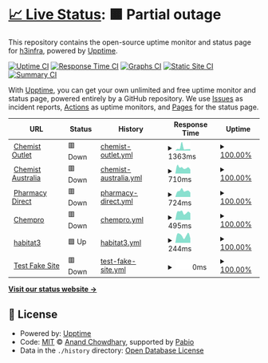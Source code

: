 # [📈 Live Status](https://h3infra.github.io/h3.upptime-monitor): <!--live status--> **🟧 Partial outage**

This repository contains the open-source uptime monitor and status page for [h3infra](https://h3infra.github.io/h3.upptime-monitor), powered by [Upptime](https://github.com/upptime/upptime).

[![Uptime CI](https://github.com/h3infra/h3.upptime-monitor/workflows/Uptime%20CI/badge.svg)](https://github.com/h3infra/h3.upptime-monitor/actions?query=workflow%3A%22Uptime+CI%22)
[![Response Time CI](https://github.com/h3infra/h3.upptime-monitor/workflows/Response%20Time%20CI/badge.svg)](https://github.com/h3infra/h3.upptime-monitor/actions?query=workflow%3A%22Response+Time+CI%22)
[![Graphs CI](https://github.com/h3infra/h3.upptime-monitor/workflows/Graphs%20CI/badge.svg)](https://github.com/h3infra/h3.upptime-monitor/actions?query=workflow%3A%22Graphs+CI%22)
[![Static Site CI](https://github.com/h3infra/h3.upptime-monitor/workflows/Static%20Site%20CI/badge.svg)](https://github.com/h3infra/h3.upptime-monitor/actions?query=workflow%3A%22Static+Site+CI%22)
[![Summary CI](https://github.com/h3infra/h3.upptime-monitor/workflows/Summary%20CI/badge.svg)](https://github.com/h3infra/h3.upptime-monitor/actions?query=workflow%3A%22Summary+CI%22)

With [Upptime](https://upptime.js.org), you can get your own unlimited and free uptime monitor and status page, powered entirely by a GitHub repository. We use [Issues](https://github.com/h3infra/upptime-monitor/issues) as incident reports, [Actions](https://github.com/h3infra/upptime-monitor/actions) as uptime monitors, and [Pages](https://h3infra.github.io/upptime-monitor) for the status page.

<!--start: status pages-->
<!-- This summary is generated by Upptime (https://github.com/upptime/upptime) -->
<!-- Do not edit this manually, your changes will be overwritten -->
<!-- prettier-ignore -->
| URL | Status | History | Response Time | Uptime |
| --- | ------ | ------- | ------------- | ------ |
| <img alt="" src="https://icons.duckduckgo.com/ip3/www.chemistoutlet.com.au.ico" height="13"> [Chemist Outlet](https://www.chemistoutlet.com.au) | 🟥 Down | [chemist-outlet.yml](https://github.com/h3infra/upptime-monitor/commits/HEAD/history/chemist-outlet.yml) | <details><summary><img alt="Response time graph" src="./graphs/chemist-outlet/response-time-week.png" height="20"> 1363ms</summary><br><a href="https://h3infra.github.io/upptime-monitor/history/chemist-outlet"><img alt="Response time 1026" src="https://img.shields.io/endpoint?url=https%3A%2F%2Fraw.githubusercontent.com%2Fh3infra%2Fupptime-monitor%2FHEAD%2Fapi%2Fchemist-outlet%2Fresponse-time.json"></a><br><a href="https://h3infra.github.io/upptime-monitor/history/chemist-outlet"><img alt="24-hour response time 551" src="https://img.shields.io/endpoint?url=https%3A%2F%2Fraw.githubusercontent.com%2Fh3infra%2Fupptime-monitor%2FHEAD%2Fapi%2Fchemist-outlet%2Fresponse-time-day.json"></a><br><a href="https://h3infra.github.io/upptime-monitor/history/chemist-outlet"><img alt="7-day response time 1363" src="https://img.shields.io/endpoint?url=https%3A%2F%2Fraw.githubusercontent.com%2Fh3infra%2Fupptime-monitor%2FHEAD%2Fapi%2Fchemist-outlet%2Fresponse-time-week.json"></a><br><a href="https://h3infra.github.io/upptime-monitor/history/chemist-outlet"><img alt="30-day response time 1026" src="https://img.shields.io/endpoint?url=https%3A%2F%2Fraw.githubusercontent.com%2Fh3infra%2Fupptime-monitor%2FHEAD%2Fapi%2Fchemist-outlet%2Fresponse-time-month.json"></a><br><a href="https://h3infra.github.io/upptime-monitor/history/chemist-outlet"><img alt="1-year response time 1026" src="https://img.shields.io/endpoint?url=https%3A%2F%2Fraw.githubusercontent.com%2Fh3infra%2Fupptime-monitor%2FHEAD%2Fapi%2Fchemist-outlet%2Fresponse-time-year.json"></a></details> | <details><summary><a href="https://h3infra.github.io/upptime-monitor/history/chemist-outlet">100.00%</a></summary><a href="https://h3infra.github.io/upptime-monitor/history/chemist-outlet"><img alt="All-time uptime 100.00%" src="https://img.shields.io/endpoint?url=https%3A%2F%2Fraw.githubusercontent.com%2Fh3infra%2Fupptime-monitor%2FHEAD%2Fapi%2Fchemist-outlet%2Fuptime.json"></a><br><a href="https://h3infra.github.io/upptime-monitor/history/chemist-outlet"><img alt="24-hour uptime 100.00%" src="https://img.shields.io/endpoint?url=https%3A%2F%2Fraw.githubusercontent.com%2Fh3infra%2Fupptime-monitor%2FHEAD%2Fapi%2Fchemist-outlet%2Fuptime-day.json"></a><br><a href="https://h3infra.github.io/upptime-monitor/history/chemist-outlet"><img alt="7-day uptime 100.00%" src="https://img.shields.io/endpoint?url=https%3A%2F%2Fraw.githubusercontent.com%2Fh3infra%2Fupptime-monitor%2FHEAD%2Fapi%2Fchemist-outlet%2Fuptime-week.json"></a><br><a href="https://h3infra.github.io/upptime-monitor/history/chemist-outlet"><img alt="30-day uptime 100.00%" src="https://img.shields.io/endpoint?url=https%3A%2F%2Fraw.githubusercontent.com%2Fh3infra%2Fupptime-monitor%2FHEAD%2Fapi%2Fchemist-outlet%2Fuptime-month.json"></a><br><a href="https://h3infra.github.io/upptime-monitor/history/chemist-outlet"><img alt="1-year uptime 100.00%" src="https://img.shields.io/endpoint?url=https%3A%2F%2Fraw.githubusercontent.com%2Fh3infra%2Fupptime-monitor%2FHEAD%2Fapi%2Fchemist-outlet%2Fuptime-year.json"></a></details>
| <img alt="" src="https://icons.duckduckgo.com/ip3/www.chemistaustralia.com.au.ico" height="13"> [Chemist Australia](https://www.chemistaustralia.com.au) | 🟥 Down | [chemist-australia.yml](https://github.com/h3infra/upptime-monitor/commits/HEAD/history/chemist-australia.yml) | <details><summary><img alt="Response time graph" src="./graphs/chemist-australia/response-time-week.png" height="20"> 710ms</summary><br><a href="https://h3infra.github.io/upptime-monitor/history/chemist-australia"><img alt="Response time 803" src="https://img.shields.io/endpoint?url=https%3A%2F%2Fraw.githubusercontent.com%2Fh3infra%2Fupptime-monitor%2FHEAD%2Fapi%2Fchemist-australia%2Fresponse-time.json"></a><br><a href="https://h3infra.github.io/upptime-monitor/history/chemist-australia"><img alt="24-hour response time 599" src="https://img.shields.io/endpoint?url=https%3A%2F%2Fraw.githubusercontent.com%2Fh3infra%2Fupptime-monitor%2FHEAD%2Fapi%2Fchemist-australia%2Fresponse-time-day.json"></a><br><a href="https://h3infra.github.io/upptime-monitor/history/chemist-australia"><img alt="7-day response time 710" src="https://img.shields.io/endpoint?url=https%3A%2F%2Fraw.githubusercontent.com%2Fh3infra%2Fupptime-monitor%2FHEAD%2Fapi%2Fchemist-australia%2Fresponse-time-week.json"></a><br><a href="https://h3infra.github.io/upptime-monitor/history/chemist-australia"><img alt="30-day response time 803" src="https://img.shields.io/endpoint?url=https%3A%2F%2Fraw.githubusercontent.com%2Fh3infra%2Fupptime-monitor%2FHEAD%2Fapi%2Fchemist-australia%2Fresponse-time-month.json"></a><br><a href="https://h3infra.github.io/upptime-monitor/history/chemist-australia"><img alt="1-year response time 803" src="https://img.shields.io/endpoint?url=https%3A%2F%2Fraw.githubusercontent.com%2Fh3infra%2Fupptime-monitor%2FHEAD%2Fapi%2Fchemist-australia%2Fresponse-time-year.json"></a></details> | <details><summary><a href="https://h3infra.github.io/upptime-monitor/history/chemist-australia">100.00%</a></summary><a href="https://h3infra.github.io/upptime-monitor/history/chemist-australia"><img alt="All-time uptime 100.00%" src="https://img.shields.io/endpoint?url=https%3A%2F%2Fraw.githubusercontent.com%2Fh3infra%2Fupptime-monitor%2FHEAD%2Fapi%2Fchemist-australia%2Fuptime.json"></a><br><a href="https://h3infra.github.io/upptime-monitor/history/chemist-australia"><img alt="24-hour uptime 100.00%" src="https://img.shields.io/endpoint?url=https%3A%2F%2Fraw.githubusercontent.com%2Fh3infra%2Fupptime-monitor%2FHEAD%2Fapi%2Fchemist-australia%2Fuptime-day.json"></a><br><a href="https://h3infra.github.io/upptime-monitor/history/chemist-australia"><img alt="7-day uptime 100.00%" src="https://img.shields.io/endpoint?url=https%3A%2F%2Fraw.githubusercontent.com%2Fh3infra%2Fupptime-monitor%2FHEAD%2Fapi%2Fchemist-australia%2Fuptime-week.json"></a><br><a href="https://h3infra.github.io/upptime-monitor/history/chemist-australia"><img alt="30-day uptime 100.00%" src="https://img.shields.io/endpoint?url=https%3A%2F%2Fraw.githubusercontent.com%2Fh3infra%2Fupptime-monitor%2FHEAD%2Fapi%2Fchemist-australia%2Fuptime-month.json"></a><br><a href="https://h3infra.github.io/upptime-monitor/history/chemist-australia"><img alt="1-year uptime 100.00%" src="https://img.shields.io/endpoint?url=https%3A%2F%2Fraw.githubusercontent.com%2Fh3infra%2Fupptime-monitor%2FHEAD%2Fapi%2Fchemist-australia%2Fuptime-year.json"></a></details>
| <img alt="" src="https://icons.duckduckgo.com/ip3/www.pharmacydirect.com.au.ico" height="13"> [Pharmacy Direct](https://www.pharmacydirect.com.au) | 🟥 Down | [pharmacy-direct.yml](https://github.com/h3infra/upptime-monitor/commits/HEAD/history/pharmacy-direct.yml) | <details><summary><img alt="Response time graph" src="./graphs/pharmacy-direct/response-time-week.png" height="20"> 724ms</summary><br><a href="https://h3infra.github.io/upptime-monitor/history/pharmacy-direct"><img alt="Response time 725" src="https://img.shields.io/endpoint?url=https%3A%2F%2Fraw.githubusercontent.com%2Fh3infra%2Fupptime-monitor%2FHEAD%2Fapi%2Fpharmacy-direct%2Fresponse-time.json"></a><br><a href="https://h3infra.github.io/upptime-monitor/history/pharmacy-direct"><img alt="24-hour response time 702" src="https://img.shields.io/endpoint?url=https%3A%2F%2Fraw.githubusercontent.com%2Fh3infra%2Fupptime-monitor%2FHEAD%2Fapi%2Fpharmacy-direct%2Fresponse-time-day.json"></a><br><a href="https://h3infra.github.io/upptime-monitor/history/pharmacy-direct"><img alt="7-day response time 724" src="https://img.shields.io/endpoint?url=https%3A%2F%2Fraw.githubusercontent.com%2Fh3infra%2Fupptime-monitor%2FHEAD%2Fapi%2Fpharmacy-direct%2Fresponse-time-week.json"></a><br><a href="https://h3infra.github.io/upptime-monitor/history/pharmacy-direct"><img alt="30-day response time 725" src="https://img.shields.io/endpoint?url=https%3A%2F%2Fraw.githubusercontent.com%2Fh3infra%2Fupptime-monitor%2FHEAD%2Fapi%2Fpharmacy-direct%2Fresponse-time-month.json"></a><br><a href="https://h3infra.github.io/upptime-monitor/history/pharmacy-direct"><img alt="1-year response time 725" src="https://img.shields.io/endpoint?url=https%3A%2F%2Fraw.githubusercontent.com%2Fh3infra%2Fupptime-monitor%2FHEAD%2Fapi%2Fpharmacy-direct%2Fresponse-time-year.json"></a></details> | <details><summary><a href="https://h3infra.github.io/upptime-monitor/history/pharmacy-direct">100.00%</a></summary><a href="https://h3infra.github.io/upptime-monitor/history/pharmacy-direct"><img alt="All-time uptime 100.00%" src="https://img.shields.io/endpoint?url=https%3A%2F%2Fraw.githubusercontent.com%2Fh3infra%2Fupptime-monitor%2FHEAD%2Fapi%2Fpharmacy-direct%2Fuptime.json"></a><br><a href="https://h3infra.github.io/upptime-monitor/history/pharmacy-direct"><img alt="24-hour uptime 100.00%" src="https://img.shields.io/endpoint?url=https%3A%2F%2Fraw.githubusercontent.com%2Fh3infra%2Fupptime-monitor%2FHEAD%2Fapi%2Fpharmacy-direct%2Fuptime-day.json"></a><br><a href="https://h3infra.github.io/upptime-monitor/history/pharmacy-direct"><img alt="7-day uptime 100.00%" src="https://img.shields.io/endpoint?url=https%3A%2F%2Fraw.githubusercontent.com%2Fh3infra%2Fupptime-monitor%2FHEAD%2Fapi%2Fpharmacy-direct%2Fuptime-week.json"></a><br><a href="https://h3infra.github.io/upptime-monitor/history/pharmacy-direct"><img alt="30-day uptime 100.00%" src="https://img.shields.io/endpoint?url=https%3A%2F%2Fraw.githubusercontent.com%2Fh3infra%2Fupptime-monitor%2FHEAD%2Fapi%2Fpharmacy-direct%2Fuptime-month.json"></a><br><a href="https://h3infra.github.io/upptime-monitor/history/pharmacy-direct"><img alt="1-year uptime 100.00%" src="https://img.shields.io/endpoint?url=https%3A%2F%2Fraw.githubusercontent.com%2Fh3infra%2Fupptime-monitor%2FHEAD%2Fapi%2Fpharmacy-direct%2Fuptime-year.json"></a></details>
| <img alt="" src="https://icons.duckduckgo.com/ip3/chempro.com.au.ico" height="13"> [Chempro](https://chempro.com.au) | 🟥 Down | [chempro.yml](https://github.com/h3infra/upptime-monitor/commits/HEAD/history/chempro.yml) | <details><summary><img alt="Response time graph" src="./graphs/chempro/response-time-week.png" height="20"> 495ms</summary><br><a href="https://h3infra.github.io/upptime-monitor/history/chempro"><img alt="Response time 513" src="https://img.shields.io/endpoint?url=https%3A%2F%2Fraw.githubusercontent.com%2Fh3infra%2Fupptime-monitor%2FHEAD%2Fapi%2Fchempro%2Fresponse-time.json"></a><br><a href="https://h3infra.github.io/upptime-monitor/history/chempro"><img alt="24-hour response time 401" src="https://img.shields.io/endpoint?url=https%3A%2F%2Fraw.githubusercontent.com%2Fh3infra%2Fupptime-monitor%2FHEAD%2Fapi%2Fchempro%2Fresponse-time-day.json"></a><br><a href="https://h3infra.github.io/upptime-monitor/history/chempro"><img alt="7-day response time 495" src="https://img.shields.io/endpoint?url=https%3A%2F%2Fraw.githubusercontent.com%2Fh3infra%2Fupptime-monitor%2FHEAD%2Fapi%2Fchempro%2Fresponse-time-week.json"></a><br><a href="https://h3infra.github.io/upptime-monitor/history/chempro"><img alt="30-day response time 513" src="https://img.shields.io/endpoint?url=https%3A%2F%2Fraw.githubusercontent.com%2Fh3infra%2Fupptime-monitor%2FHEAD%2Fapi%2Fchempro%2Fresponse-time-month.json"></a><br><a href="https://h3infra.github.io/upptime-monitor/history/chempro"><img alt="1-year response time 513" src="https://img.shields.io/endpoint?url=https%3A%2F%2Fraw.githubusercontent.com%2Fh3infra%2Fupptime-monitor%2FHEAD%2Fapi%2Fchempro%2Fresponse-time-year.json"></a></details> | <details><summary><a href="https://h3infra.github.io/upptime-monitor/history/chempro">100.00%</a></summary><a href="https://h3infra.github.io/upptime-monitor/history/chempro"><img alt="All-time uptime 100.00%" src="https://img.shields.io/endpoint?url=https%3A%2F%2Fraw.githubusercontent.com%2Fh3infra%2Fupptime-monitor%2FHEAD%2Fapi%2Fchempro%2Fuptime.json"></a><br><a href="https://h3infra.github.io/upptime-monitor/history/chempro"><img alt="24-hour uptime 100.00%" src="https://img.shields.io/endpoint?url=https%3A%2F%2Fraw.githubusercontent.com%2Fh3infra%2Fupptime-monitor%2FHEAD%2Fapi%2Fchempro%2Fuptime-day.json"></a><br><a href="https://h3infra.github.io/upptime-monitor/history/chempro"><img alt="7-day uptime 100.00%" src="https://img.shields.io/endpoint?url=https%3A%2F%2Fraw.githubusercontent.com%2Fh3infra%2Fupptime-monitor%2FHEAD%2Fapi%2Fchempro%2Fuptime-week.json"></a><br><a href="https://h3infra.github.io/upptime-monitor/history/chempro"><img alt="30-day uptime 100.00%" src="https://img.shields.io/endpoint?url=https%3A%2F%2Fraw.githubusercontent.com%2Fh3infra%2Fupptime-monitor%2FHEAD%2Fapi%2Fchempro%2Fuptime-month.json"></a><br><a href="https://h3infra.github.io/upptime-monitor/history/chempro"><img alt="1-year uptime 100.00%" src="https://img.shields.io/endpoint?url=https%3A%2F%2Fraw.githubusercontent.com%2Fh3infra%2Fupptime-monitor%2FHEAD%2Fapi%2Fchempro%2Fuptime-year.json"></a></details>
| <img alt="" src="https://icons.duckduckgo.com/ip3/www.habitat3.com.au.ico" height="13"> [habitat3](https://www.habitat3.com.au/) | 🟩 Up | [habitat3.yml](https://github.com/h3infra/upptime-monitor/commits/HEAD/history/habitat3.yml) | <details><summary><img alt="Response time graph" src="./graphs/habitat3/response-time-week.png" height="20"> 244ms</summary><br><a href="https://h3infra.github.io/upptime-monitor/history/habitat3"><img alt="Response time 284" src="https://img.shields.io/endpoint?url=https%3A%2F%2Fraw.githubusercontent.com%2Fh3infra%2Fupptime-monitor%2FHEAD%2Fapi%2Fhabitat3%2Fresponse-time.json"></a><br><a href="https://h3infra.github.io/upptime-monitor/history/habitat3"><img alt="24-hour response time 287" src="https://img.shields.io/endpoint?url=https%3A%2F%2Fraw.githubusercontent.com%2Fh3infra%2Fupptime-monitor%2FHEAD%2Fapi%2Fhabitat3%2Fresponse-time-day.json"></a><br><a href="https://h3infra.github.io/upptime-monitor/history/habitat3"><img alt="7-day response time 244" src="https://img.shields.io/endpoint?url=https%3A%2F%2Fraw.githubusercontent.com%2Fh3infra%2Fupptime-monitor%2FHEAD%2Fapi%2Fhabitat3%2Fresponse-time-week.json"></a><br><a href="https://h3infra.github.io/upptime-monitor/history/habitat3"><img alt="30-day response time 252" src="https://img.shields.io/endpoint?url=https%3A%2F%2Fraw.githubusercontent.com%2Fh3infra%2Fupptime-monitor%2FHEAD%2Fapi%2Fhabitat3%2Fresponse-time-month.json"></a><br><a href="https://h3infra.github.io/upptime-monitor/history/habitat3"><img alt="1-year response time 284" src="https://img.shields.io/endpoint?url=https%3A%2F%2Fraw.githubusercontent.com%2Fh3infra%2Fupptime-monitor%2FHEAD%2Fapi%2Fhabitat3%2Fresponse-time-year.json"></a></details> | <details><summary><a href="https://h3infra.github.io/upptime-monitor/history/habitat3">100.00%</a></summary><a href="https://h3infra.github.io/upptime-monitor/history/habitat3"><img alt="All-time uptime 100.00%" src="https://img.shields.io/endpoint?url=https%3A%2F%2Fraw.githubusercontent.com%2Fh3infra%2Fupptime-monitor%2FHEAD%2Fapi%2Fhabitat3%2Fuptime.json"></a><br><a href="https://h3infra.github.io/upptime-monitor/history/habitat3"><img alt="24-hour uptime 100.00%" src="https://img.shields.io/endpoint?url=https%3A%2F%2Fraw.githubusercontent.com%2Fh3infra%2Fupptime-monitor%2FHEAD%2Fapi%2Fhabitat3%2Fuptime-day.json"></a><br><a href="https://h3infra.github.io/upptime-monitor/history/habitat3"><img alt="7-day uptime 100.00%" src="https://img.shields.io/endpoint?url=https%3A%2F%2Fraw.githubusercontent.com%2Fh3infra%2Fupptime-monitor%2FHEAD%2Fapi%2Fhabitat3%2Fuptime-week.json"></a><br><a href="https://h3infra.github.io/upptime-monitor/history/habitat3"><img alt="30-day uptime 100.00%" src="https://img.shields.io/endpoint?url=https%3A%2F%2Fraw.githubusercontent.com%2Fh3infra%2Fupptime-monitor%2FHEAD%2Fapi%2Fhabitat3%2Fuptime-month.json"></a><br><a href="https://h3infra.github.io/upptime-monitor/history/habitat3"><img alt="1-year uptime 100.00%" src="https://img.shields.io/endpoint?url=https%3A%2F%2Fraw.githubusercontent.com%2Fh3infra%2Fupptime-monitor%2FHEAD%2Fapi%2Fhabitat3%2Fuptime-year.json"></a></details>
| <img alt="" src="https://icons.duckduckgo.com/ip3/www.gootestgle.com.ico" height="13"> [Test Fake Site](https://www.gootestgle.com) | 🟥 Down | [test-fake-site.yml](https://github.com/h3infra/upptime-monitor/commits/HEAD/history/test-fake-site.yml) | <details><summary><img alt="Response time graph" src="./graphs/test-fake-site/response-time-week.png" height="20"> 0ms</summary><br><a href="https://h3infra.github.io/upptime-monitor/history/test-fake-site"><img alt="Response time 88" src="https://img.shields.io/endpoint?url=https%3A%2F%2Fraw.githubusercontent.com%2Fh3infra%2Fupptime-monitor%2FHEAD%2Fapi%2Ftest-fake-site%2Fresponse-time.json"></a><br><a href="https://h3infra.github.io/upptime-monitor/history/test-fake-site"><img alt="24-hour response time 0" src="https://img.shields.io/endpoint?url=https%3A%2F%2Fraw.githubusercontent.com%2Fh3infra%2Fupptime-monitor%2FHEAD%2Fapi%2Ftest-fake-site%2Fresponse-time-day.json"></a><br><a href="https://h3infra.github.io/upptime-monitor/history/test-fake-site"><img alt="7-day response time 0" src="https://img.shields.io/endpoint?url=https%3A%2F%2Fraw.githubusercontent.com%2Fh3infra%2Fupptime-monitor%2FHEAD%2Fapi%2Ftest-fake-site%2Fresponse-time-week.json"></a><br><a href="https://h3infra.github.io/upptime-monitor/history/test-fake-site"><img alt="30-day response time 0" src="https://img.shields.io/endpoint?url=https%3A%2F%2Fraw.githubusercontent.com%2Fh3infra%2Fupptime-monitor%2FHEAD%2Fapi%2Ftest-fake-site%2Fresponse-time-month.json"></a><br><a href="https://h3infra.github.io/upptime-monitor/history/test-fake-site"><img alt="1-year response time 88" src="https://img.shields.io/endpoint?url=https%3A%2F%2Fraw.githubusercontent.com%2Fh3infra%2Fupptime-monitor%2FHEAD%2Fapi%2Ftest-fake-site%2Fresponse-time-year.json"></a></details> | <details><summary><a href="https://h3infra.github.io/upptime-monitor/history/test-fake-site">100.00%</a></summary><a href="https://h3infra.github.io/upptime-monitor/history/test-fake-site"><img alt="All-time uptime 100.00%" src="https://img.shields.io/endpoint?url=https%3A%2F%2Fraw.githubusercontent.com%2Fh3infra%2Fupptime-monitor%2FHEAD%2Fapi%2Ftest-fake-site%2Fuptime.json"></a><br><a href="https://h3infra.github.io/upptime-monitor/history/test-fake-site"><img alt="24-hour uptime 100.00%" src="https://img.shields.io/endpoint?url=https%3A%2F%2Fraw.githubusercontent.com%2Fh3infra%2Fupptime-monitor%2FHEAD%2Fapi%2Ftest-fake-site%2Fuptime-day.json"></a><br><a href="https://h3infra.github.io/upptime-monitor/history/test-fake-site"><img alt="7-day uptime 100.00%" src="https://img.shields.io/endpoint?url=https%3A%2F%2Fraw.githubusercontent.com%2Fh3infra%2Fupptime-monitor%2FHEAD%2Fapi%2Ftest-fake-site%2Fuptime-week.json"></a><br><a href="https://h3infra.github.io/upptime-monitor/history/test-fake-site"><img alt="30-day uptime 100.00%" src="https://img.shields.io/endpoint?url=https%3A%2F%2Fraw.githubusercontent.com%2Fh3infra%2Fupptime-monitor%2FHEAD%2Fapi%2Ftest-fake-site%2Fuptime-month.json"></a><br><a href="https://h3infra.github.io/upptime-monitor/history/test-fake-site"><img alt="1-year uptime 100.00%" src="https://img.shields.io/endpoint?url=https%3A%2F%2Fraw.githubusercontent.com%2Fh3infra%2Fupptime-monitor%2FHEAD%2Fapi%2Ftest-fake-site%2Fuptime-year.json"></a></details>

<!--end: status pages-->

[**Visit our status website →**](https://h3infra.github.io/upptime-monitor)

## 📄 License

- Powered by: [Upptime](https://github.com/upptime/upptime)
- Code: [MIT](./LICENSE) © [Anand Chowdhary](https://anandchowdhary.com), supported by [Pabio](https://pabio.com)
- Data in the `./history` directory: [Open Database License](https://opendatacommons.org/licenses/odbl/1-0/)
